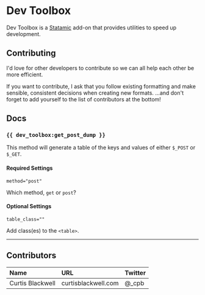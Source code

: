 # Dev Toolbox
Dev Toolbox is a [Statamic](http://statamic.com) add-on that provides utilities to speed up development.

## Contributing
I'd love for other developers to contribute so we can all help each other be more efficient.

If you want to contribute, I ask that you follow existing formatting and make sensible, consistent decisions when creating new formats. …and don't forget to add yourself to the list of contributors at the bottom!

## Docs
### `{{ dev_toolbox:get_post_dump }}`
This method will generate a table of the keys and values of either `$_POST` or `$_GET`.

#### Required Settings
    method="post"

Which method, `get` or `post`?

#### Optional Settings
    table_class=""

Add class(es) to the `<table>`.

---

## Contributors
| Name             | URL                 | Twitter |
|:---------------- |:------------------- | :------ |
| Curtis Blackwell | curtisblackwell.com | @_cpb   |